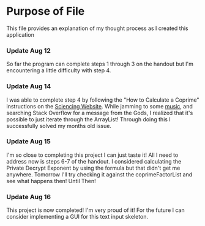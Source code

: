 # Purpose of File
This file provides an explanation of my thought process as I created this application

### Update Aug 12
So far the program can complete steps 1 through 3 on the handout but I'm encountering a little difficulty with step 4. 

### Update Aug 14
I was able to complete step 4 by following the "How to Calculate a Coprime" instructions on the [Sciencing Website](https://sciencing.com/calculate-coprime-6921150.html). While jamming to some [music](https://www.youtube.com/watch?v=AftvCIiYk5c), and searching Stack Overflow for a message from the Gods, I realized that it's possible to just iterate through the ArrayList! Through doing this I successfully solved my months old issue.

### Update Aug 15
I'm so close to completing this project I can just taste it! All I need to address now is steps 6-7 of the handout. I considered calculating the Private Decrypt Exponent by using the formula but that didn't get me anywhere. Tomorrow I'll try checking it against the coprimeFactorList and see what happens then! Until Then! 

### Update Aug 16
This project is now completed! I'm very proud of it! For the future I can consider implementing a GUI for this text input skeleton. 

